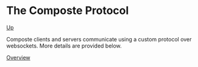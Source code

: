 # The Composte Protocol

[Up](../index.md)

Composte clients and servers communicate using a custom protocol over
websockets. More details are provided below.

[Overview](overview.md)

